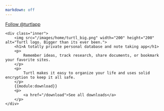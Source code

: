 ```yaml
---
markdown: off
---
```


<section class="callout">
    <div class="follow">
        <a href="https://twitter.com/turtlapp" class="twitter-follow-button" data-show-count="false" data-size="large">Follow @turtlapp</a>
        <script>!function(d,s,id){var js,fjs=d.getElementsByTagName(s)[0],p=/^http:/.test(d.location)?'http':'https';if(!d.getElementById(id)){js=d.createElement(s);js.id=id;js.src=p+'://platform.twitter.com/widgets.js';fjs.parentNode.insertBefore(js,fjs);}}(document, 'script', 'twitter-wjs');</script>
    </div>

    <div class="inner">
        <img src="/images/home/turtl_big.png" width="200" height="200" alt="Turtl logo. Bigger than its ever been.">
        <h1>A totally private personal database and note taking app</h1>
        <p>
            Remember ideas, track research, share documents, or bookmark your favorite sites.
        </p>
        <p>
            Turtl makes it easy to organize your life and uses solid encryption to keep it all safe.
        </p>
        {{module:download}}
        <p>
            <a href="/download">See all downloads</a>
        </p>
    </div>
</section>

